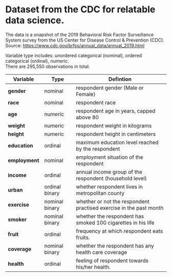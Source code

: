 # Dataset from the CDC for relatable data science.

The data is a snapshot of the 2019 Behavioral Risk Factor Surveillance System survey from the US Center for Disease Control & Prevention (CDC).    
Source: https://www.cdc.gov/brfss/annual_data/annual_2019.html

Variable type includes: unordered categorical (nominal), ordered categorical (ordinal), numeric.   
There are 295,550 observations in total.

|**Variable** | Type | Defintion |  
|---|---|---| 
| **gender** | nominal | respondent gender (Male or Female) |   
| **race** | nominal | respondent race  |   
| **age** | numeric | respondent age in years, capped above 80 |   
| **weight** | numeric | respondent weight in kilograms |
| **height**  |numeric | respondent height in centimeters  | 
| **education** | ordinal | maximum education level reached by the respondent  | 
| **employment** | nominal | employment situation of the respondent |  
| **income** | ordinal | annual income group of the respondent (household level) |  
| **urban** | ordinal binary | whether respondent lives in metropolitan county  |    
| **exercise** | nominal binary | whether or not the respondent practised exercise in the past month  |. 
| **smoker** |nominal binary | whether the respondent has smoked 100 cigarettes in his life  |    
| **fruit** | ordinal | frequency at which respondent eats fruits. |  
| **coverage**| nominal binary | whether the respondent has any health care coverage | 
| **health** | ordinal | feeling of respondent towards his/her health. |

